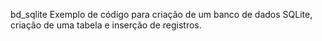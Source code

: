 bd_sqlite
Exemplo de código para criação de um banco de dados SQLite, criação de uma tabela e inserção de registros.
